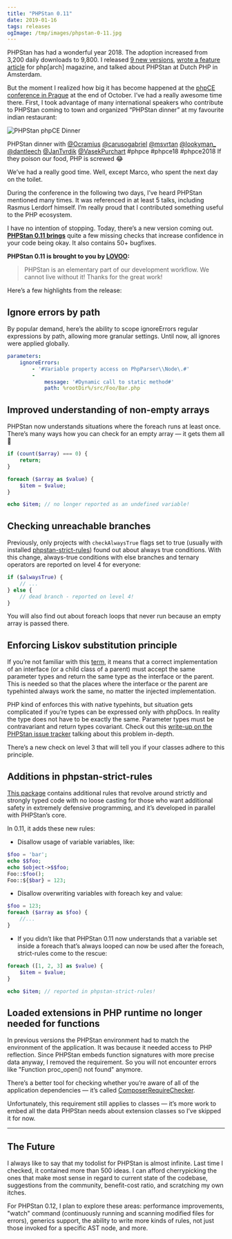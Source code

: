 ```yaml
---
title: "PHPStan 0.11"
date: 2019-01-16
tags: releases
ogImage: /tmp/images/phpstan-0-11.jpg
---
```


PHPStan has had a wonderful year 2018. The adoption increased from 3,200 daily downloads to 9,800. I released [9 new versions](https://github.com/phpstan/phpstan/releases), [wrote a feature article](https://www.phparch.com/2018/04/testing-strategy-with-the-help-of-static-analysis/) for php[arch] magazine, and talked about PHPStan at Dutch PHP in Amsterdam.

But the moment I realized how big it has become happened at the [phpCE conference in Prague](https://2018.phpce.eu/en/) at the end of October. I’ve had a really awesome time there. First, I took advantage of many international speakers who contribute to PHPStan coming to town and organized “PHPStan dinner” at my favourite indian restaurant:

![PHPStan phpCE Dinner](/tmp/images/phpstan-0-11.jpg)

<p class="text-sm text-center text-gray-500">
PHPStan dinner with <a href="http://twitter.com/Ocramius" target="_blank" rel="noopener nofollow">@Ocramius</a> <a href="http://twitter.com/carusogabriel" target="_blank" rel="noopener nofollow">@carusogabriel</a> <a href="http://twitter.com/msvrtan" target="_blank" rel="noopener nofollow">@msvrtan</a> <a href="http://twitter.com/lookyman_" target="_blank" rel="noopener nofollow">@lookyman_</a> <a href="http://twitter.com/dantleech" target="_blank" rel="noopener nofollow">@dantleech</a> <a href="http://twitter.com/JanTvrdik" target="_blank" rel="noopener nofollow">@JanTvrdik</a> <a href="http://twitter.com/VasekPurchart" target="_blank" rel="noopener nofollow">@VasekPurchart</a> #phpce #phpce18 #phpce2018 If they poison our food, PHP is screwed 😂
</p>

We’ve had a really good time. Well, except Marco, who spent the next day on the toilet.

During the conference in the following two days, I’ve heard PHPStan mentioned many times. It was referenced in at least 5 talks, including Rasmus Lerdorf himself. I’m really proud that I contributed something useful to the PHP ecosystem.

I have no intention of stopping. Today, there’s a new version coming out. [**PHPStan 0.11 brings**](https://github.com/phpstan/phpstan/releases/tag/0.11) quite a few missing checks that increase confidence in your code being okay. It also contains 50+ bugfixes.

**PHPStan 0.11 is brought to you by [LOVOO](https://www.lovoo.com/):**

> PHPStan is an elementary part of our development workflow. We cannot live without it! Thanks for the great work!

Here’s a few highlights from the release:

## Ignore errors by path

By popular demand, here’s the ability to scope ignoreErrors regular expressions by path, allowing more granular settings. Until now, all ignores were applied globally.

```yaml
parameters:
	ignoreErrors:
		- '#Variable property access on PhpParser\\Node\.#'
		-
			message: '#Dynamic call to static method#'
			path: %rootDir%/src/Foo/Bar.php
```

## Improved understanding of non-empty arrays

PHPStan now understands situations where the foreach runs at least once. There’s many ways how you can check for an empty array — it gets them all 🙂

```php
if (count($array) === 0) {
	return;
}

foreach ($array as $value) {
	$item = $value;
}

echo $item; // no longer reported as an undefined variable!
```

## Checking unreachable branches

Previously, only projects with `checkAlwaysTrue` flags set to true (usually with installed [phpstan-strict-rules](https://github.com/phpstan/phpstan-strict-rules/)) found out about always true conditions. With this change, always-true conditions with else branches and ternary operators are reported on level 4 for everyone:

```php
if ($alwaysTrue) {
	// ...
} else {
	// dead branch - reported on level 4!
}
```

You will also find out about foreach loops that never run because an empty array is passed there.

## Enforcing Liskov substitution principle

If you’re not familiar with this [term](https://stackoverflow.com/questions/56860/what-is-an-example-of-the-liskov-substitution-principle), it means that a correct implementation of an interface (or a child class of a parent) must accept the same parameter types and return the same type as the interface or the parent. This is needed so that the places where the interface or the parent are typehinted always work the same, no matter the injected implementation.

PHP kind of enforces this with native typehints, but situation gets complicated if you’re types can be expressed only with phpDocs. In reality the type does not have to be exactly the same. Parameter types must be contravariant and return types covariant. Check out this [write-up on the PHPStan issue tracker](https://github.com/phpstan/phpstan/issues/532) talking about this problem in-depth.

There’s a new check on level 3 that will tell you if your classes adhere to this principle.

## Additions in phpstan-strict-rules

[This package](https://github.com/phpstan/phpstan-strict-rules/) contains additional rules that revolve around strictly and strongly typed code with no loose casting for those who want additional safety in extremely defensive programming, and it’s developed in parallel with PHPStan’s core.

In 0.11, it adds these new rules:

- Disallow usage of variable variables, like:

```php
$foo = 'bar';
echo $$foo;
echo $object->$$foo;
Foo::$foo();
Foo::${$bar} = 123;
```

- Disallow overwriting variables with foreach key and value:

```php
$foo = 123;
foreach ($array as $foo) {
	//...
}
```

- If you didn’t like that PHPStan 0.11 now understands that a variable set inside a foreach that’s always looped can now be used after the foreach, strict-rules come to the rescue:

```php
foreach ([1, 2, 3] as $value) {
	$item = $value;
}

echo $item; // reported in phpstan-strict-rules!
```

## Loaded extensions in PHP runtime no longer needed for functions

In previous versions the PHPStan environment had to match the environment of the application. It was because it needed access to PHP reflection. Since PHPStan embeds function signatures with more precise data anyway, I removed the requirement. So you will not encounter errors like "Function proc_open() not found" anymore.

There’s a better tool for checking whether you’re aware of all of the application dependencies — it’s called [ComposerRequireChecker](https://github.com/maglnet/ComposerRequireChecker).

Unfortunately, this requirement still applies to classes — it’s more work to embed all the data PHPStan needs about extension classes so I’ve skipped it for now.

---

## The Future

I always like to say that my todolist for PHPStan is almost infinite. Last time I checked, it contained more than 500 ideas. I can afford cherrypicking the ones that make most sense in regard to current state of the codebase, suggestions from the community, benefit-cost ratio, and scratching my own itches.

For PHPStan 0.12, I plan to explore these areas: performance improvements, "watch" command (continuously running and scanning modified files for errors), generics support, the ability to write more kinds of rules, not just those invoked for a specific AST node, and more.
